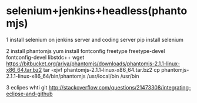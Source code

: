# selenium+jenkins+headless(phantomjs)
1 install selenium on jenkins server and coding server
pip install selenium

2 install phantomjs
yum install fontconfig freetype freetype-devel fontconfig-devel libstdc++
wget https://bitbucket.org/ariya/phantomjs/downloads/phantomjs-2.1.1-linux-x86_64.tar.bz2
tar -xjvf phantomjs-2.1.1-linux-x86_64.tar.bz2
cp phantomjs-2.1.1-linux-x86_64/bin/phantomjs /usr/local/bin /usr/bin

3 eclipes whti git
http://stackoverflow.com/questions/21473308/integrating-eclipse-and-github
